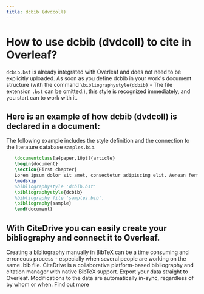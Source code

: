 ```yaml
---
title: dcbib (dvdcoll)
---
```


# How to use dcbib (dvdcoll) to cite in Overleaf? 
`dcbib.bst` is already integrated with Overleaf and does not need to be explicitly uploaded. As soon as you define dcbib in your work's document structure (with the command `\bibliographystyle{dcbib}` - The file extension `.bst` can be omitted.), this style is recognized immediately, and you start can to work with it.

## Here is an example of how dcbib (dvdcoll) is declared in a document:
The following example includes the style definition and the connection to the literature database `samples.bib`.
```tex
   \documentclass[a4paper,10pt]{article}
   \begin{document}
   \section{First chapter}
   Lorem ipsum dolor sit amet, consectetur adipiscing elit. Aenean fermentum justo massa, ut maximus mauris sodales et. Aenean vel elit a erat rhoncus pharetra.
   \medskip
   %bibliographystyle 'dcbib.bst'
   \bibliographystyle{dcbib}
   %bibliography file 'samples.bib'.
   \bibliography{sample}
   \end{document}
```

## With CiteDrive you can easily create your bibliography and connect it to Overleaf. 
Creating a bibliography manually in BibTeX can be a time consuming and erroneous process - especially when several people are working on the same .bib file. CiteDrive is a collaborative platform-based bibliography and citation manager with native BibTeX support. Export your data straight to Overleaf. Modifications to the data are automatically in-sync, regardless of by whom or when. Find out more